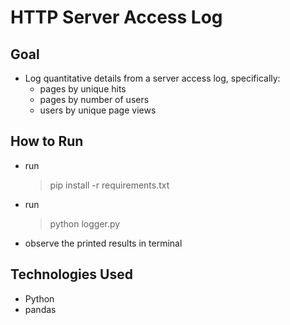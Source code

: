 # HTTP Server Access Log

## Goal
*  Log quantitative details from a server access log, specifically:
    * pages by unique hits
    * pages by number of users
    * users by unique page views

## How to Run
* run 
    >pip install -r requirements.txt
* run 
    >python logger.py
* observe the printed results in terminal

## Technologies Used
* Python 
* pandas